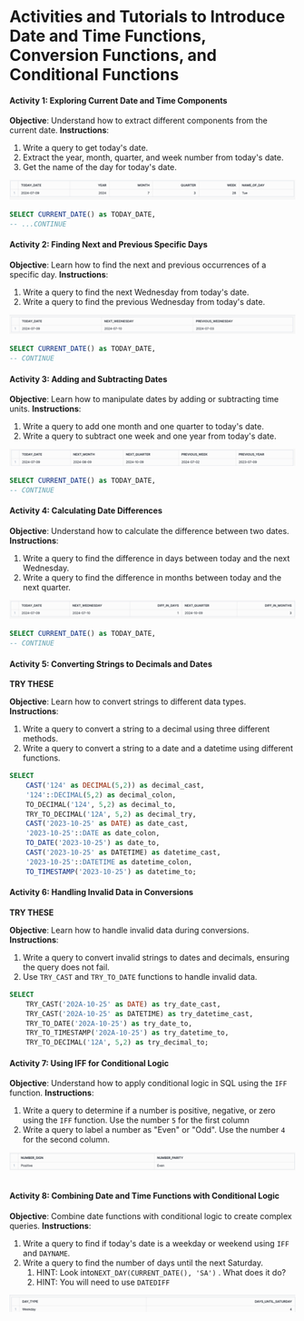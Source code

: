 # Activities and Tutorials to Introduce Date and Time Functions, Conversion Functions, and Conditional Functions



#### Activity 1: Exploring Current Date and Time Components

**Objective**: Understand how to extract different components from the current date. **Instructions**:

1. Write a query to get today's date.
2. Extract the year, month, quarter, and week number from today's date.
3. Get the name of the day for today's date.

![image-20240709132544856](images/image-20240709132544856.png)

```sql
SELECT CURRENT_DATE() as TODAY_DATE,
-- ...CONTINUE
```

#### Activity 2: Finding Next and Previous Specific Days

**Objective**: Learn how to find the next and previous occurrences of a specific day. **Instructions**:

1. Write a query to find the next Wednesday from today's date.
2. Write a query to find the previous Wednesday from today's date.

![image-20240709132615270](images/image-20240709132615270.png)

```sql
SELECT CURRENT_DATE() as TODAY_DATE,
-- CONTINUE

```



#### Activity 3: Adding and Subtracting Dates

**Objective**: Learn how to manipulate dates by adding or subtracting time units. **Instructions**:

1. Write a query to add one month and one quarter to today's date.
2. Write a query to subtract one week and one year from today's date.

![image-20240709132642198](images/image-20240709132642198.png)

```sql
SELECT CURRENT_DATE() as TODAY_DATE,
-- CONTINUE

```

#### Activity 4: Calculating Date Differences

**Objective**: Understand how to calculate the difference between two dates. **Instructions**:

1. Write a query to find the difference in days between today and the next Wednesday.
2. Write a query to find the difference in months between today and the next quarter.

![image-20240709132708959](images/image-20240709132708959.png)

```sql
SELECT CURRENT_DATE() as TODAY_DATE,
-- CONTINUE

```

#### Activity 5: Converting Strings to Decimals and Dates

**TRY THESE**

**Objective**: Learn how to convert strings to different data types. **Instructions**:

1. Write a query to convert a string to a decimal using three different methods.
2. Write a query to convert a string to a date and a datetime using different functions.

```sql
SELECT
    CAST('124' as DECIMAL(5,2)) as decimal_cast,
    '124'::DECIMAL(5,2) as decimal_colon,
    TO_DECIMAL('124', 5,2) as decimal_to,
    TRY_TO_DECIMAL('12A', 5,2) as decimal_try,
    CAST('2023-10-25' as DATE) as date_cast,
    '2023-10-25'::DATE as date_colon,
    TO_DATE('2023-10-25') as date_to,
    CAST('2023-10-25' as DATETIME) as datetime_cast,
    '2023-10-25'::DATETIME as datetime_colon,
    TO_TIMESTAMP('2023-10-25') as datetime_to;
```



#### Activity 6: Handling Invalid Data in Conversions

**TRY THESE**

**Objective**: Learn how to handle invalid data during conversions. **Instructions**:

1. Write a query to convert invalid strings to dates and decimals, ensuring the query does not fail.
2. Use `TRY_CAST` and `TRY_TO_DATE` functions to handle invalid data.

```sql
SELECT
    TRY_CAST('202A-10-25' as DATE) as try_date_cast,
    TRY_CAST('202A-10-25' as DATETIME) as try_datetime_cast,
    TRY_TO_DATE('202A-10-25') as try_date_to,
    TRY_TO_TIMESTAMP('202A-10-25') as try_datetime_to,
    TRY_TO_DECIMAL('12A', 5,2) as try_decimal_to;

```

#### Activity 7: Using IFF for Conditional Logic

**Objective**: Understand how to apply conditional logic in SQL using the `IFF` function. **Instructions**:

1. Write a query to determine if a number is positive, negative, or zero using the `IFF` function. Use the number `5` for the first column
2. Write a query to label a number as "Even" or "Odd". Use the number `4` for the second column.

![image-20240709132956972](images/image-20240709132956972.png)

```sql


```

#### Activity 8: Combining Date and Time Functions with Conditional Logic

**Objective**: Combine date functions with conditional logic to create complex queries. **Instructions**:

1. Write a query to find if today's date is a weekday or weekend using `IFF` and `DAYNAME`.
2. Write a query to find the number of days until the next Saturday.
   1. HINT:  Look into`NEXT_DAY(CURRENT_DATE(), 'SA')` . What does it do?
   2. HINT: You will need to use `DATEDIFF`  


![image-20240709133116599](images/image-20240709133116599.png)

```sql


```



